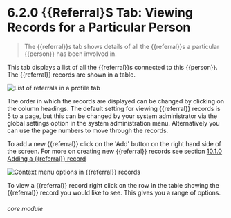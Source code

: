 # 6.2.0    {{Referral}S Tab: Viewing Records for a Particular Person

> The {{referral}}s tab shows details of all the {{referral}}s a particular {{person}} has been involved in. 

This tab displays a list of all the {{referral}}s connected to this {{person}}. The {{referral}} records are shown in a table. 

![List of referrals in a profile tab](182a.png)

The order in which the records are displayed can be changed by clicking on the column headings. The default setting for viewing {{referral}} records is 5 to a page, but this can be changed by your system administrator via the global settings option in the system administration menu. Alternatively you can use the page numbers to move through the records. 

To add a new {{referral}} click on the 'Add' button on the right hand side of the screen. For more on creating new {{referral}} records see section [10.1.0  Adding a {{referral}} record](/help/index/p/10.1.0) 

![Context menu options in {{referral}} records](182b.png)

To view a {{referral}} record right click on the row in the table showing the {{referral}} record you would like to see. This gives you a range of options. 


###### core module

